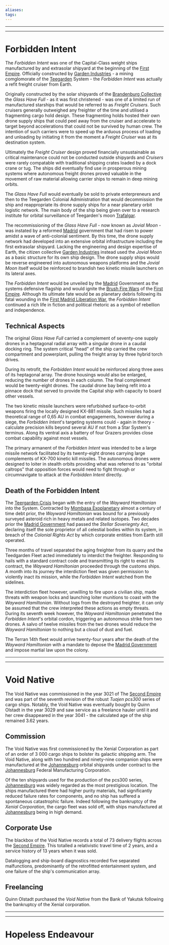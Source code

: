 ```yaml
---
aliases:
tags:
---
```


***
***

# Forbidden Intent

The *Forbidden Intent* was one of the Capital-Class weight ships manufactured by and extrasolar shipyard at the beginning of the [First Empire](../Organisation/first-empire.md). Officially constructed by [Garden Industries](../Organisation/Corporations/garden-industries.md) - a mining comglomorate of the [Teegarden](../Systems/teegarden.md) System - the *Forbidden Intent* was actually a refit freight cruiser from Earth. 

Originally constructed by the solar shipyards of the [Brandenburg Collective](../Organisation/Corporations/tuajen.md#Brandenburg%20Collective) the *Glass Have Full* - as it was first christened - was one of a limited run of manufactured starships that would be referred to as *Freight Cruisers*. Such cruisers generally outweighed any freighter of the time and utilised a fragmenting cargo hold design. These fragmenting holds hosted their own drone supply ships that could peel away from the cruiser and accelerate to target beyond accelerations that could not be survived by human crew. The intention of such carriers were to speed up the arduous process of loading and unloading by initiating it from the moment a *Freight Cruiser* was at its destination system.   

Ultimately the *Freight Cruiser* design proved financially unsustainable as critical maintenance could not be conducted outside shipyards and *Cruisers* were rarely compatable with traditional shipping crates loaded by a dock crane or tug. The ships did eventually find use in prosperous mining systems where autonomous freight drones proved valuable in the movement of raw material allowing carrier ships to remain in deep mining orbits.

The *Glass Have Full* would eventually be sold to private enterpreneurs and then to the Teegarden Colonial Administration that would decommission the ship and reappropriate its drone supply ships for a near planetary orbit logistic network. The main body of the ship being given over to a research institute for orbital surveillance of Teegarden's moon [Trafalgar](../Systems/teegarden.md#Trafalgar).

The recommissioning of the *Glass Have Full* - now known as *Jovial Moon* - was instated by a reformed [Madrid](../Systems/teegarden.md#Madrid) government that had risen to power amidst a wave of anti-colonial sentiment. By this time, the drone supply network had developed into an extensive orbital infrastructure including the first extrasolar shipyard. Lacking the engineering and design expertise of Earth, the citizen collective [Garden Industries](../Organisation/Corporations/garden-industries.md) instead used the *Jovial Moon* as a basic structure for its own ship design. The drone supply ships would be reverse engineered into autonomous weapons platforms and the *Jovial Moon* itself would be reinforced to brandish two kinetic missile launchers on its lateral axes. 

The *Forbidden Intent* would be unveiled by the [Madrid](../Systems/teegarden.md#Madrid) Government as the systems defensive flagship and would ignite the [Brush Fire Wars](../Empire%20in%20Snapshots/imperial-brush-fires.md) of the [First Empire](../Organisation/first-empire.md). Although its ultimate fate would be as planetary debris following its fatal wounding in the [First Madrid Liberation War](../Systems/teegarden.md#teegarden-crisis), the *Forbidden Intent* continued a rich life in fiction and political rhetoric as a symbol of rebellion and independence.

## Technical Aspects

The original *Glass Have Full* carried a complement of seventy-one supply drones in a heptagonal radial array with a singular drone in a caudal docking ring. The system critical "head" of the ship carried the crew compartment and powerplant, pulling the freight array by three hybrid torch drives.

During its retrofit, the *Forbidden Intent* would be reinforced along three axes of its heptagonal array. The drone housings would also be enlarged, reducing the number of drones in each column. The final complement would be twenty-eight drones. The caudal drone bay being refit into a pinnace dock that served to provide the Capital ship with capacity to board other vessels.  

The two kinetic missile launchers were refurbished surface-to-orbit weapons firing the locally designed KX-881 missile. Such missiles had a theoretical range of 0,65 AU in combat engagements, however during a siege, the *Forbidden Intent*'s targeting systems could - again in theory - calculate precision kills beyond several AU if not from a Star System's terminus. Along its ventral axis a battery of four Grazers provides close combat capability against most vessels.

The primary armanent of the *Forbidden Intent* was intended to be a large missile network facilitated by its twenty-eight drones carrying large complements of KX-700 kinetic kill missiles. The autonomous drones were designed to loiter in stealth orbits providing what was referred to as "orbital caltrops" that opposition forces would need to fight through or circumnavigate to attack at the *Forbidden Intent* directly.

## Death of the Forbidden Intent 

The [Teergarden Crisis](../Systems/teegarden.md#teegarden-crisis) began with the entry of the *Wayward Hamiltonian* into the System. Contracted by [Mombasa Exoplanetary](../Organisation/Corporations/mombasa-exoplanetary.md) almost a century of time debt prior, the *Wayward Hamiltonian* was bound for a previously surveyed asteroid rich in heavy metals and related isotopes. Two decades prior the [Madrid Government](../Systems/teegarden.md#madrid) had passed the *Stellar Soveriegnty Act*, declaring itself the sole proprietor of all celestial bodies within its system, in breach of the *Colonial Rights Act* by which corporate entities from Earth still operated.  

Three months of travel separated the aging freighter from its quarry and the Teedgarden Fleet acted immediately to interdict the freighter. Responding to hails with a standard contract code and transmitting its right to enact its contract, the *Wayward Hamiltonian* proceeded through the customs ships. A month into its journey the interdiction fleet was given permission to violently inact its mission, while the *Forbidden Intent* watched from the sidelines.   

The interdiction fleet however, unwilling to fire upon a civilian ship, made threats with weapon locks and launching loiter munitions to coast with the *Wayward Hamiltonian*. Without logs from the destroyed freighter, it can only be assumed that the crew interpreted these actions as empty threats. During its seventh week however, the *Wayward Hamiltonian* penetrated the *Forbidden Intent*'s orbital cordon, triggering an autonomous strike from two drones. A salvo of twelve missiles from the two drones would reduce the *Wayward Hamiltonian* to nothing but a cloud of dust and fuel.

The Terran 14th fleet would arrive twenty-four years after the death of the *Wayward Hamiltonian* with a mandate to depose the [Madrid Government](../Systems/teegarden.md#madrid) and impose martial law upon the colony. 

***
***

# Void Native

The Void Native was commissioned in the year 3021 of The [Second Empire](../Organisation/second-empire.md) and was part of the seventh revision of the robust *Tuajen pcs300* series of cargo ships. Notably, the Void Native was eventually bought by Quinn Olstadt in the year 3029 and saw service as a freelance hauler until it and her crew disappeared in the year 3041 - the calculated age of the ship remained 3.62 years.

## Commission

The Void Native was first commissioned by the Xenial Corporation as part of an order of 3 000 cargo ships to bolster its galactic shipping arm.
The Void Native, along with two hundred and ninety-nine companion ships were manufactured at the [Johannesburg](../Systems/kruger-60.md#Johannesburg) orbital shipyards under contract to the [Johannesburg](../Systems/kruger-60.md#Johannesburg) Federal Manufacturing Corporation.

Of the ten shipyards used for the production of the pcs300 series, [Johannesburg](../Systems/kruger-60.md#Johannesburg) was widely regarded as the most prestigious location.
The ships manufactured there had higher purity materials, had significantly reduced failure rates for components, and no ship has suffered a spontaneous catastrophic failure.
Indeed following the bankruptcy of the *Xenial Corporation*, the cargo fleet was sold off, with ships manufactured at [Johannesburg](../Systems/kruger-60.md#Johannesburg) being in high demand.

## Corporate Use

The blackbox of the Void Native records a total of 73 delivery flights across the [Second Empire](../Organisation/second-empire.md).
This totalled a relativistic travel time of 2 years, and a service history of 13 years when it was sold.

Datalogging and ship-board diagnostics recorded five separated malfunctions, predominantly of the retrofitted entertainment system, and one failure of the ship's communication array.

## Freelancing

Quinn Olstadt purchased the *Void Native* from the Bank of Yakutsk following the bankruptcy of the Xenial corporation.

***
***

# Hopeless Endeavour

